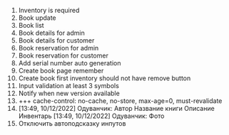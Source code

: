 1. Inventory is required
2. Book update
3. Book list
4. Book details for admin
5. Book details for customer
6. Book reservation for admin
7. Book reservation for customer
8. Add serial number auto generation
9. Create book page remember 
10. Create book first inventory should not have remove button
11. Input validation at least 3 symbols
12. Notify when new version available 
13. +++ cache-control: no-cache, no-store, max-age=0, must-revalidate 
14. [13:49, 10/12/2022] Одуванчик: Автор
    Название книги
    Описание
    Инвентарь
    [13:49, 10/12/2022] Одуванчик: Фото
15. Отключить автоподсказку инпутов
